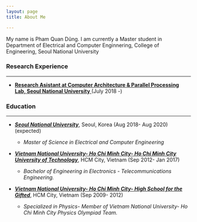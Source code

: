 ```yaml
---
layout: page
title: About Me

---
```


My name is Pham Quan Dũng. I am currently a Master student in Department of Electrical and Computer Enginnering, College of Engineering, Seoul National University
### Research Experience
---
* [ **Research Asistant at Computer Architecture & Parallel Processing Lab, Seoul National University** ](http://capp.snu.ac.kr/) (July 2018 -)

### Education
----
* [**_Seoul National University_**](http://www.useoul.edu/), Seoul, Korea  (Aug 2018- Aug 2020) (expected)
  * _Master of Science in Electrical and Computer Engineering_


* [**_Vietnam National University- Ho Chi Minh City- Ho Chi Minh City University of Technology_**](http://www.hcmut.edu.vn/en), HCM City, Vietnam (Sep 2012- Jan 2017)
  * _Bachelor of Engineering in Electronics - Telecommunications Engineering._


* [**_Vietnam National University- Ho Chi Minh City- High School for the Gifted_**](http://www.ptnk.edu.vn/), HCM City, Vietnam (Sep 2009- 2012)
  * _Specialized in Physics- Member of Vietnam National University- Ho Chi Minh City Physics Olympiad Team._

